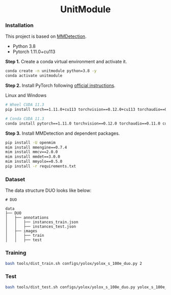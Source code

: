 # <center> UnitModule

### Installation

This project is based on [MMDetection](https://github.com/open-mmlab/mmdetection/tree/main).

- Python 3.8
- Pytorch 1.11.0+cu113

**Step 1.** Create a conda virtual environment and activate it.

```bash
conda create -n unitmodule python=3.8 -y
conda activate unitmodule
```

**Step 2.** Install PyTorch following [official instructions](https://pytorch.org/get-started/locally/).

Linux and Windows

```bash
# Wheel CUDA 11.3
pip install torch==1.11.0+cu113 torchvision==0.12.0+cu113 torchaudio==0.11.0 --extra-index-url https://download.pytorch.org/whl/cu113
```

```bash
# Conda CUDA 11.3
conda install pytorch==1.11.0 torchvision==0.12.0 torchaudio==0.11.0 cudatoolkit=11.3 -c pytorch
```

**Step 3.** Install MMDetection and dependent packages.

```bash
pip install -U openmim
mim install mmengine==0.7.4
mim install mmcv==2.0.0
mim install mmdet==3.0.0
mim install mmyolo==0.5.0
pip install -r requirements.txt
```

### Dataset

The data structure DUO looks like below:

```text
# DUO

data
├── DUO
│   ├── annotations
│   │   ├── instances_train.json
│   │   ├── instances_test.json
│   ├── images
│   │   ├── train
│   │   ├── test
```

### Training

```bash
bash tools/dist_train.sh configs/yolox/yolox_s_100e_duo.py 2
```

### Test

```bash
bash tools/dist_test.sh configs/yolox/yolox_s_100e_duo.py yolox_s_100e_duo.pth 2
```